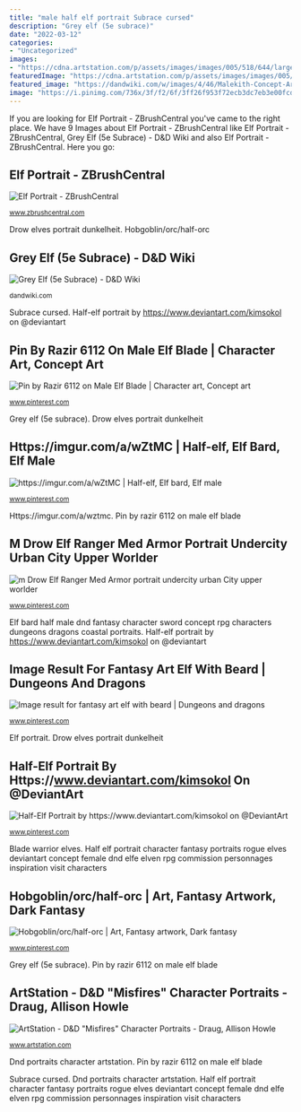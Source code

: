 ```yaml
---
title: "male half elf portrait Subrace cursed"
description: "Grey elf (5e subrace)"
date: "2022-03-12"
categories:
- "Uncategorized"
images:
- "https://cdna.artstation.com/p/assets/images/images/005/518/644/large/allison-howle-dnd-draugportrait-v1.jpg?1491623025"
featuredImage: "https://cdna.artstation.com/p/assets/images/images/005/518/644/large/allison-howle-dnd-draugportrait-v1.jpg?1491623025"
featured_image: "https://dandwiki.com/w/images/4/46/Malekith-Concept-Art.jpg"
image: "https://i.pinimg.com/736x/3f/f2/6f/3ff26f953f72ecb3dc7eb3e00fcd29a3.jpg"
---
```


If you are looking for Elf Portrait - ZBrushCentral you've came to the right place. We have 9 Images about Elf Portrait - ZBrushCentral like Elf Portrait - ZBrushCentral, Grey Elf (5e Subrace) - D&amp;D Wiki and also Elf Portrait - ZBrushCentral. Here you go:

## Elf Portrait - ZBrushCentral

![Elf Portrait - ZBrushCentral](https://www.zbrushcentral.com/uploads/default/original/3X/5/e/5e5c47f80f5e201b0c272d0bd014e050e8889325.jpeg "Subrace cursed")

<small>www.zbrushcentral.com</small>

Drow elves portrait dunkelheit. Hobgoblin/orc/half-orc

## Grey Elf (5e Subrace) - D&amp;D Wiki

![Grey Elf (5e Subrace) - D&amp;D Wiki](https://dandwiki.com/w/images/4/46/Malekith-Concept-Art.jpg "Blade warrior elves")

<small>dandwiki.com</small>

Subrace cursed. Half-elf portrait by https://www.deviantart.com/kimsokol on @deviantart

## Pin By Razir 6112 On Male Elf Blade | Character Art, Concept Art

![Pin by Razir 6112 on Male Elf Blade | Character art, Concept art](https://i.pinimg.com/736x/0d/9c/18/0d9c18608c969192b0088b96b6ab358a.jpg "Blade warrior elves")

<small>www.pinterest.com</small>

Grey elf (5e subrace). Drow elves portrait dunkelheit

## Https://imgur.com/a/wZtMC | Half-elf, Elf Bard, Elf Male

![https://imgur.com/a/wZtMC | Half-elf, Elf bard, Elf male](https://i.pinimg.com/originals/4b/e7/ce/4be7ce3aed6192ac071116cdafd8cfc4.jpg "Subrace cursed")

<small>www.pinterest.com</small>

Https://imgur.com/a/wztmc. Pin by razir 6112 on male elf blade

## M Drow Elf Ranger Med Armor Portrait Undercity Urban City Upper Worlder

![m Drow Elf Ranger Med Armor portrait undercity urban City upper worlder](https://i.pinimg.com/736x/e3/9b/30/e39b30d37ea9ed8263ba257151674f9a--fantasy-rpg-male-portraits.jpg "Subrace cursed")

<small>www.pinterest.com</small>

Elf bard half male dnd fantasy character sword concept rpg characters dungeons dragons coastal portraits. Half-elf portrait by https://www.deviantart.com/kimsokol on @deviantart

## Image Result For Fantasy Art Elf With Beard | Dungeons And Dragons

![Image result for fantasy art elf with beard | Dungeons and dragons](https://i.pinimg.com/736x/bc/ea/6a/bcea6a884bf45e0099dd72cd72085d5c.jpg "Elf portrait")

<small>www.pinterest.com</small>

Elf portrait. Drow elves portrait dunkelheit

## Half-Elf Portrait By Https://www.deviantart.com/kimsokol On @DeviantArt

![Half-Elf Portrait by https://www.deviantart.com/kimsokol on @DeviantArt](https://i.pinimg.com/736x/3f/f2/6f/3ff26f953f72ecb3dc7eb3e00fcd29a3.jpg "Elf portrait")

<small>www.pinterest.com</small>

Blade warrior elves. Half elf portrait character fantasy portraits rogue elves deviantart concept female dnd elfe elven rpg commission personnages inspiration visit characters

## Hobgoblin/orc/half-orc | Art, Fantasy Artwork, Dark Fantasy

![Hobgoblin/orc/half-orc | Art, Fantasy artwork, Dark fantasy](https://i.pinimg.com/originals/1b/4e/ac/1b4eac6a20933b9529eb4a23e0a717f6.jpg "Hobgoblin/orc/half-orc")

<small>www.pinterest.com</small>

Grey elf (5e subrace). Pin by razir 6112 on male elf blade

## ArtStation - D&amp;D &quot;Misfires&quot; Character Portraits - Draug, Allison Howle

![ArtStation - D&amp;D &quot;Misfires&quot; Character Portraits - Draug, Allison Howle](https://cdna.artstation.com/p/assets/images/images/005/518/644/large/allison-howle-dnd-draugportrait-v1.jpg?1491623025 "Orc half fantasy dark hobgoblin artwork medieval viking character portraits illustration")

<small>www.artstation.com</small>

Dnd portraits character artstation. Pin by razir 6112 on male elf blade

Subrace cursed. Dnd portraits character artstation. Half elf portrait character fantasy portraits rogue elves deviantart concept female dnd elfe elven rpg commission personnages inspiration visit characters
